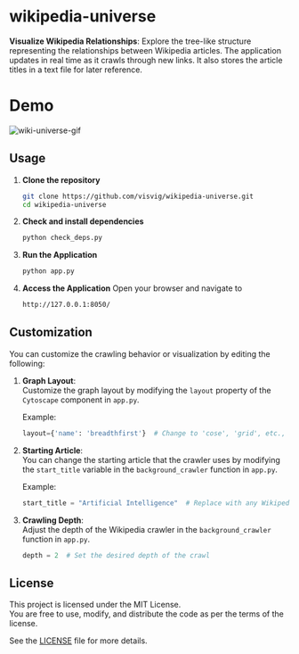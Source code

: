 # wikipedia-universe

**Visualize Wikipedia Relationships**:
   Explore the tree-like structure representing the relationships between Wikipedia articles. The application updates in real time as it crawls through new links. It also stores the article titles in a text file for later reference.

# Demo

![wiki-universe-gif](https://github.com/user-attachments/assets/4a1be8f5-4b78-4af7-b178-7e5fa83ac18b)

## Usage

1. **Clone the repository**
   ```bash
   git clone https://github.com/visvig/wikipedia-universe.git
   cd wikipedia-universe

2. **Check and install dependencies**
   ```bash
   python check_deps.py

3. **Run the Application**
   ```bash
   python app.py

4. **Access the Application**
   Open your browser and navigate to
   ```bash
   http://127.0.0.1:8050/

## Customization

You can customize the crawling behavior or visualization by editing the following:

1. **Graph Layout**:  
   Customize the graph layout by modifying the `layout` property of the `Cytoscape` component in `app.py`.  

   Example:  
   ```python
   layout={'name': 'breadthfirst'}  # Change to 'cose', 'grid', etc., as per preference

2. **Starting Article**:  
   You can change the starting article that the crawler uses by modifying the `start_title` variable in the `background_crawler` function in `app.py`.  

   Example:  
   ```python
   start_title = "Artificial Intelligence"  # Replace with any Wikipedia article title


3. **Crawling Depth**:  
   Adjust the depth of the Wikipedia crawler in the `background_crawler` function in `app.py`.  
   ```python
   depth = 2  # Set the desired depth of the crawl

## License

This project is licensed under the MIT License.  
You are free to use, modify, and distribute the code as per the terms of the license.  

See the [LICENSE](LICENSE) file for more details.




